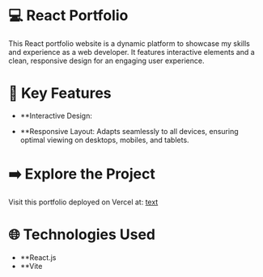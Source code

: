# 💻 React Portfolio
This React portfolio website is a dynamic platform to showcase my skills and experience as a web developer.  It features interactive elements and a clean, responsive design for an engaging user experience.

# 🧰 Key Features
- **Interactive Design:

- **Responsive Layout: Adapts seamlessly to all devices, ensuring optimal viewing on desktops, mobiles, and tablets.

# ➡️ Explore the Project
Visit this portfolio deployed on Vercel at: [text](https://kacper-olszewski.vercel.app/)

# 🌐 Technologies Used 
- **React.js 
- **Vite 




